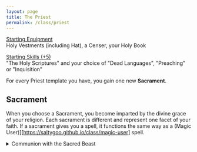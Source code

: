 ```yaml
---
layout: page
title: The Priest
permalink: /class/priest
---
```


<ins>Starting Equipment</ins><br>
Holy Vestments (including Hat), a Censer, your Holy Book

<ins>Starting Skills (+5)</ins><br>
"The Holy Scriptures" and your choice of "Dead Languages", "Preaching" or "Inquisition"

For every Priest template you have, you gain one new **Sacrament**.

## Sacrament
When you choose a Sacrament, you become imparted by the divine grace of your religion. Each sacrament is different and represent one facet of your faith. If a sacrament gives you a spell, it functions the same way as a (Magic User)][https://saltygoo.github.io/class/magic-user] spell.

<details markdown="1">
<summary>Communion with the Sacred Beast</summary> 
- What kind of animal is the Sacred Beast?
- You can speak with this animal.
- When you act like this animal, you have 1 additional Spell Dice.
- Roll 1D4, you gain one of the following spells relating to this animal: 1. [Animorph](/2020/11/12/animorph), 2. [Bestow [Animal] Aspect](/2020/11/12/bestow-aspect), 3. [The [Animal] Allure](/2020/11/12/animal-allure), 4. [Call of the [Animal]](/2020/11/12/call-of-the-animal)
</details>
